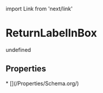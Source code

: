import Link from 'next/link'
# ReturnLabelInBox

undefined

## Properties

<Grid>
* [](/Properties/Schema.org/)

</Grid>

